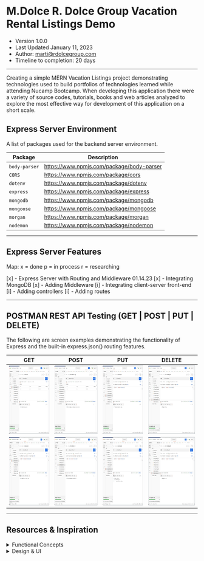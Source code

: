 # M.Dolce R. Dolce Group Vacation Rental Listings Demo
- Version 1.0.0
- Last Updated January 11, 2023
- Author: marti@rdolcegroup.com
- Timeline to completion: 20 days
---
Creating a simple MERN Vacation Listings project demonstrating technologies used to build portfolios of technologies learned while attending Nucamp Bootcamp.
When developing this application there were a variety of source codes, tutorials, books and web articles analyzed to explore the most effective way for development of this application on a short scale.


## Express Server Environment
A list of packages used for the backend server environment.


| Package        | Description                               |
|----------------|-------------------------------------------|
| `body-parser`  | https://www.npmjs.com/package/body-parser |
| `CORS`         | https://www.npmjs.com/package/cors        |
| `dotenv`       | https://www.npmjs.com/package/dotenv      |
| `express`      | https://www.npmjs.com/package/express     |
| `mongodb`      | https://www.npmjs.com/package/mongodb     |
| `mongoose`     | https://www.npmjs.com/package/mongoose    |
| `morgan`       | https://www.npmjs.com/package/morgan      |
| `nodemon`      | https://www.npmjs.com/package/nodemon     |


---
## Express Server Features
Map: x = done p = in process r = researching

[x] - Express Server with Routing and Middleware 01.14.23
[x] - Integrating MongoDB
[x] - Adding Middleware
[i] - Integrating client-server front-end
[i] - Adding controllers
[i] - Adding routes

---
## POSTMAN REST API Testing (GET | POST | PUT | DELETE)
 
The following are screen examples demonstrating the functionality of Express and the built-in express.json() routing features.


| GET                                                                       | POST                                                                       | PUT                                                                        | DELETE                                                                    | 
|---------------------------------------------------------------------------|----------------------------------------------------------------------------|----------------------------------------------------------------------------|---------------------------------------------------------------------------| 
|<img src="man/dev-assets/postman/postman-03.jpg" width="300" height="180"> | <img src="man/dev-assets/postman/postman-05.jpg" width="300" height="180"> | <img src="man/dev-assets/postman/postman-07.jpg" width="300" height="180"> |<img src="man/dev-assets/postman/postman-09.jpg" width="300" height="180"> | 
|<img src="man/dev-assets/postman/postman-04.jpg" width="300" height="180"> | <img src="man/dev-assets/postman/postman-06.jpg" width="300" height="180"> | <img src="man/dev-assets/postman/postman-08.jpg" width="300" height="180"> |<img src="man/dev-assets/postman/postman-10.jpg" width="300" height="180"> | 

---

## Resources & Inspiration

<details>
 <summary>Functional Concepts</summary>


> React Navigation | https://reactnavigation.org/docs/getting-started/

> Gatsby plugin for react-native-web | https://www.gatsbyjs.com/plugins/gatsby-plugin-react-native-web/#gatsby-plugin-for-react-native-web

> Const vs Function | https://dev.to/ugglr/react-functional-components-const-vs-function-2kj9
> 
> Postman | https://www.postman.com/downloads/
</details>

<details>
 <summary>Design & UI</summary>


> Material Design Icons | https://materialdesignicons.com/

> Adobe Express to create SVG | https://www.adobe.com/express/
</details>